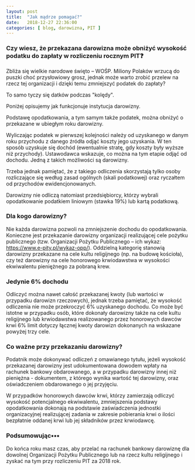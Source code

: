 ```yaml
---
layout: post
title:  "Jak mądrze pomagać?"
date:   2018-12-27 22:36:00
categories: [ blog, darowizna, PIT ]
---
```


### Czy wiesz, że przekazana darowizna może obniżyć wysokość podatku do zapłaty w rozliczeniu rocznym PIT❓

Zbliża się wielkie narodowe święto – WOŚP. Miliony Polaków wrzucą do puszki choć przysłowiowy grosz, jednak może warto zrobić przelew na rzecz tej organizacji i dzięki temu zmniejszyć podatek do zapłaty?

To samo tyczy się datków podczas "kolędy".

Poniżej opisujemy jak funkcjonuje instytucja darowizny.

Podstawę opodatkowania, a tym samym także podatek, można obniżyć o przekazane w ubiegłym roku darowizny.

Wyliczając podatek w pierwszej kolejności należy od uzyskanego w danym roku przychodu z danego źródła odjąć koszty jego uzyskania. W ten sposób uzyskuje się dochód (ewentualnie stratę, gdy koszty były wyższe niż przychody). Ustawodawca wskazuje, co można na tym etapie odjąć od dochodu. Jedną z takich możliwości są darowizny.

Trzeba jednak pamiętać, że z takiego odliczenia skorzystają tylko osoby rozliczające się według zasad ogólnych (skali podatkowej) oraz ryczałtem od przychodów ewidencjonowanych.

Darowizny nie odliczą natomiast przedsiębiorcy, którzy wybrali opodatkowanie podatkiem liniowym (stawka 19%) lub kartą podatkową.

### Dla kogo darowizny?

Nie każda darowizna pozwoli na zmniejszenie dochodu do opodatkowania. 
Konieczne jest przekazanie darowizny organizacji realizującej cele pożytku publicznego (tzw. Organizacji Pożytku Publicznego – ich wykaz: https://www.e-pity.pl/wykaz-opp/).
Oddzielną kategorię stanowią darowizny przekazane na cele kultu religijnego (np. na budowę kościoła), czy też darowizny na cele honorowego krwiodawstwa w wysokości ekwiwalentu pieniężnego za pobraną krew.

### Jedynie 6% dochodu

Odliczyć można nawet całość przekazanej kwoty (lub wartości w przypadku darowizn rzeczowych), jednak trzeba pamiętać, że wysokość odliczenia nie może przekroczyć 6% uzyskanego dochodu. 
Co może być istotne w przypadku osób, które dokonały darowizny także na cele kultu religijnego lub krwiodawstwa realizowanego przez honorowych dawców krwi 6% limit dotyczy łącznej kwoty darowizn dokonanych na wskazane powyżej trzy cele.

### Co ważne przy przekazaniu darowizny?

Podatnik może dokonywać odliczeń z omawianego tytułu, jeżeli wysokość przekazanej darowizny jest udokumentowana dowodem wpłaty na rachunek bankowy obdarowanego, a w przypadku darowizny innej niż pieniężna - dokumentem, z którego wynika wartość tej darowizny, oraz oświadczeniem obdarowanego o jej przyjęciu.

W przypadków honorowych dawców krwi, którzy zamierzają odliczyć wysokość potencjalnego ekwiwalentu, zmniejszenia podstawy opodatkowania dokonają na podstawie zaświadczenia jednostki organizacyjnej realizującej zadania w zakresie pobierania krwi o ilości bezpłatnie oddanej krwi lub jej składników przez krwiodawcę.

### Podsumowując▪️▪️▪️ 
Do końca roku masz czas, aby przelać na rachunek bankowy darowiznę dla dowolnej Organizacji Pożytku Publicznego lub na rzecz kultu religijnego i zyskać na tym przy rozliczeniu PIT za 2018 rok.
